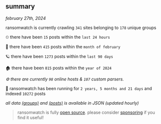 
## summary
_february 27th, 2024_

ransomwatch is currently crawling `341` sites belonging to `178` unique groups

⏲ there have been `15` posts within the `last 24 hours`

🦈 there have been `415` posts within the `month of february`

🪐 there have been `1273` posts within the `last 90 days`

🏚 there have been `815` posts within the `year of 2024`

_⚙️ there are currently `98` online hosts & `107` custom parsers._

🦕 ransomwatch has been running for `2 years, 5 months and 21 days` and indexed `10272` posts

_all data  [(groups)](http://ransomwhat.telemetry.ltd/groups) and [(posts)](http://ransomwhat.telemetry.ltd/posts) is available in JSON (updated hourly)_

> ransomwatch is fully [open source](https://github.com/joshhighet/ransomwatch#ransomwatch--). please consider [sponsoring](https://github.com/sponsors/joshhighet) if you find it useful!
